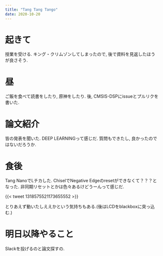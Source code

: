 ```yaml
---
title: "Tang Tang Tango"
date: 2020-10-20
---
```


# 起きて
授業を受ける. キング・クリムゾンしてしまったので, 後で資料を見返したほうが良さそう.

# 昼
ご飯を食べて読書をしたり, 原神をしたり. 後, CMSIS-DSPにissueとプルリクを書いた.

# 論文紹介
皆の発表を聞いた. DEEP LEARNINGって感じだ.
質問もできたし, 良かったのではないだろうか.

# 食後
Tang NanoでLチカした. ChiselでNegative Edgeのresetができなくて？？？となった. 非同期リセットとかは色々あるけどうーんって感じだ.

{{< tweet 1318575521173655552 >}}

とりあえず動いたしええかという気持ちもある.(後はLCDをblackboxに突っ込む.)
# 明日以降やること
Slackを投げるのと論文探すの.
